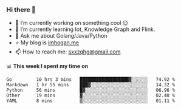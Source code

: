### Hi there 👋

<!--
**qihonggang/qihonggang** is a ✨ _special_ ✨ repository because its `README.md` (this file) appears on your GitHub profile.
Here are some ideas to get you started:

- 🔭 I’m currently working on ...
- 🌱 I’m currently learning ...
- 👯 I’m looking to collaborate on ...
- 🤔 I’m looking for help with ...
- 💬 Ask me about ...
- 📫 How to reach me: ...
- 😄 Pronouns: ...
- ⚡ Fun fact: ...
-->

- 🔭 I’m currently working on something cool 😉
- 🌱 I’m currently learning Iot, Knowledge Graph and Flink.
- 💬 Ask me about Golang/Java/Python
- :star: My blog is [imhogan.me](http://blog.imhogan.me)
- 📫 How to reach me: sxxzqhg@gmail.com


📊 **This week I spent my time on**
<!--START_SECTION:waka-->
```text
Go         10 hrs 3 mins   ██████████████████▓░░░░░░   74.92 % 
Markdown   1 hr 55 mins    ███▓░░░░░░░░░░░░░░░░░░░░░   14.32 % 
Python     56 mins         █▓░░░░░░░░░░░░░░░░░░░░░░░   06.96 % 
Other      19 mins         ▓░░░░░░░░░░░░░░░░░░░░░░░░   02.40 % 
YAML       8 mins          ▒░░░░░░░░░░░░░░░░░░░░░░░░   01.11 % 
```
<!--END_SECTION:waka-->

